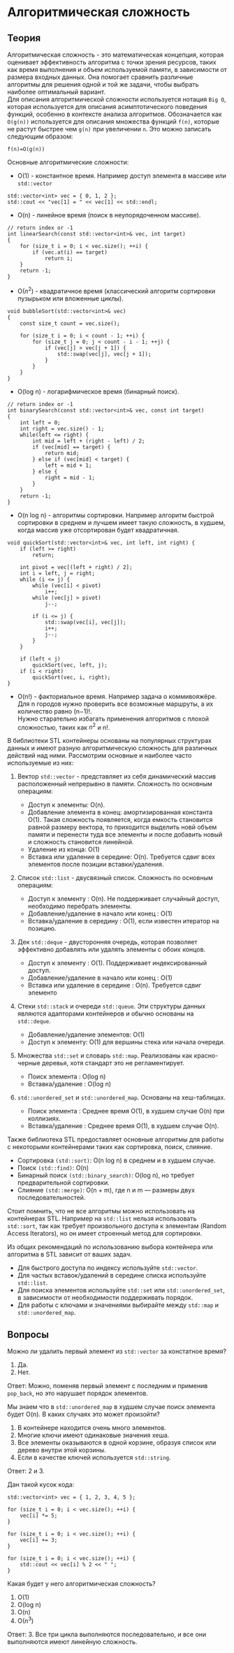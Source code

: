 # Алгоритмическая сложность

## Теория

Алгоритмическая сложность - это математическая концепция, которая оценивает
эффективность алгоритма с точки зрения ресурсов, таких как время выполнения и объем
используемой памяти, в зависимости от размера входных данных. Она помогает сравнить
различные алгоритмы для решения одной и той же задачи, чтобы выбрать наиболее
оптимальный вариант.  
Для описания алгоритмической сложности используется нотация `Big O`, которая
используется для описания асимптотического поведения функций, особенно в контексте
анализа алгоритмов. Обозначается как `O(g(n))` используется для описания множества
функций `f(n)`, которые не растут быстрее чем `g(n)` при увеличении `n`. Это можно
записать следующим образом:
```
f(n)=O(g(n))
```
Основные алгоритмические сложности:
- O(1) - константное время. Например доступ элемента в массиве или `std::vector`
```
std::vector<int> vec = { 0, 1, 2 };
std::cout << "vec[1] = " << vec[1] << std::endl; 
```
- O(n) - линейное время (поиск в неупорядоченном массиве).
```
// return index or -1
int linearSearch(const std::vector<int>& vec, int target) 
{
    for (size_t i = 0; i < vec.size(); ++i) {
        if (vec.at(i) == target)
            return i;
    }
    return -1;
}
```
- O($n^2$) - квадратичное время (классический алгоритм сортировки пузырьком 
или вложенные циклы).
```
void bubbleSort(std::vector<int>& vec) 
{
    const size_t count = vec.size();

    for (size_t i = 0; i < count - 1; ++i) {
        for (size_t j = 0; j < count - i - 1; ++j) {
            if (vec[j] > vec[j + 1]) {
                std::swap(vec[j], vec[j + 1]);
            }
        }
    }
}
```
- O(log n) - логарифмическое время (бинарный поиск).
```
// return index or -1
int binarySearch(const std::vector<int>& vec, const int target)
{
    int left = 0;
    int right = vec.size() - 1;
    while(left <= right) {
        int mid = left + (right - left) / 2;
        if (vec[mid] == target) {
            return mid;
        } else if (vec[mid] < target) {
            left = mid + 1;
        } else {
            right = mid - 1;
        }
    }
    return -1;
}
```
- O(n log n) - алгоритмы сортировки. Например алгоритм быстрой сортировки в среднем
и лучшем имеет такую сложность, в худшем, когда массив уже отсортирован будет
квадратичная.
```
void quickSort(std::vector<int>& vec, int left, int right) {
    if (left >= right) 
        return;

    int pivot = vec[(left + right) / 2];
    int i = left, j = right;
    while (i <= j) {
        while (vec[i] < pivot) 
            i++;
        while (vec[j] > pivot)
            j--;
        
        if (i <= j) {
            std::swap(vec[i], vec[j]);
            i++;
            j--;
        }
    }

    if (left < j) 
        quickSort(vec, left, j);
    if (i < right) 
        quickSort(vec, i, right);
}
```
- O(n!) - факториальное время. Например задача о коммивояжёре.
Для n городов нужно проверить все возможные маршруты, а их количество равно 
(n−1)!.  
Нужно старательно избагать применения алгоритмов с плохой сложностью, таких как 
$n^2$ и n!.  

В библиотеки STL контейнеры основаны на популярных структурах данных и имеют
разную алгоритмическую сложность для различных действий над ними. Рассмотрим 
основные и наиболее часто используемые из них:

1. Вектор `std::vector` - представляет из себя динамический массив расположенный
непрерывно в памяти. Сложность по основным операциям:
    - Доступ к элементы: O(n).
    - Добавление элемента в конец: амортизированная константа O(1). Такая сложность
    появляется, когда емкость становится равной размеру вектора, то приходится
    выделить новй объем памяти и перенести туда все элементы и после добавить новый
    и сложность становится линейной.
    - Удаление из конца: O(1)
    - Вставка или удаление в середине: O(n). Требуется сдвиг всех элементов после
    позиции вставки/удаления.  

2. Список `std::list` - двусвязный список. Сложность по основным операциям:
    - Доступ к элементу : O(n). Не поддерживает случайный доступ,
    необходимо перебрать элементы.
    - Добавление/удаление в начало или конец : O(1)
    - Вставка/удаление в середину : O(1), если известен итератор на позицию.  

3. Дек `std::deque` - двусторонняя очередь, которая позволяет эффективно добавлять
или удалять элементы с обоих концов. 
    - Доступ к элементу : O(1). Поддерживает индексированный доступ.
    - Добавление/удаление в начало или конец : O(1)
    - Вставка или удаление в середине : O(n). Требуется сдвиг элементо

4. Стеки `std::stack` и очереди `std::queue`. Эти структуры данных являются адапторами контейнеров и обычно основаны на `std::deque`.
    - Добавление/удаление элементов: O(1)
    - Доступ к элементу: O(1) для вершины стека или начала очереди.

5. Множества `std::set` и словарь `std::map`. Реализованы как красно-черные
деревья, хотя стандарт это не регламентирует.
    - Поиск элемента : O(log n)
    - Вставка/удаление : O(log n)

6. `std::unordered_set` и `std::unordered_map`. Основаны на хеш-таблицах.
    - Поиск элемента : Среднее время O(1), в худшем случае O(n) при коллизиях.
    - Вставка/удаление : Среднее время O(1), в худшем случае O(n).  

Также библиотека STL предоставляет основные алгоритмы для работы с некоторыми 
контейнерами таких как сортировка, поиск, слияние.  
- Сортировка `(std::sort)`: O(n log n) в среднем и в худшем случае.
- Поиск `(std::find)`: O(n)
- Бинарный поиск `(std::binary_search)`: O(log n), но требует предварительной
сортировки.
- Слияние `(std::merge)`: O(n + m), где n и m — размеры двух последовательностей.  

Стоит помнить, что не все алгоритмы можно использовать на контейнерах STL. Например
на `std::list` нельзя использовать `std::sort`, так как требует произвольного
доступа к элементам (Random Access Iterators), но он имеет строенный метод для
сортировки.   

Из общих рекомендаций по использованию выбора контейнера или алгоритма в STL
зависит от ваших задач.
- Для быстрого доступа по индексу используйте `std::vector`.
- Для частых вставок/удалений в середине списка используйте `std::list`.
- Для поиска элементов используйте `std::set` или `std::unordered_set`, в
зависимости от необходимости поддерживать порядок.
- Для работы с ключами и значениями выбирайте между 
`std::map` и `std::unordered_map`.

## Вопросы

Можно ли удалить первый элемент из `std::vector` за констатное время?
1) Да.
2) Нет.

Ответ: Можно, поменяв первый элемент с последним и применив `pop_back`, но
это нарушает порядок элементов.

Мы знаем что в `std::unordered_map` в худшем случае поиск элемента будет O(n).
В каких случаях это может произойти?
1) В контейнере находится очень много элементов.
2) Многие ключи имеют одинаковые значения хеша.
3) Все элементы оказываются в одной корзине, образуя список или дерево внутри
этой корзины.
4) Если в качестве ключей используется `std::string`.

Ответ: 2 и 3.

Дан такой кусок кода:
```
std::vector<int> vec = { 1, 2, 3, 4, 5 };

for (size_t i = 0; i < vec.size(); ++i) {
    vec[i] *= 5;
}

for (size_t i = 0; i < vec.size(); ++i) {
    vec[i] += 3;
}

for (size_t i = 0; i < vec.size(); ++i) {
    std::cout << vec[i] % 2 << " ";
}
```
Какая будет у него алгоритмическая сложность?

1) O(1)
2) O(log n)
3) O(n)
4) O($n^3$)

Ответ: 3. Все три цикла выполняются последовательно, и все они выполняются имеют
линейную сложность.
